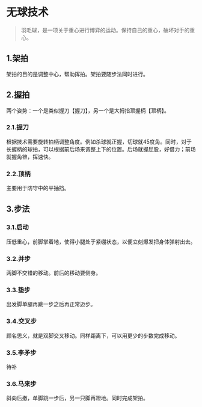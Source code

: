 # 无球技术

> 羽毛球，是一项关于重心进行博弈的运动。保持自己的重心，破坏对手的重心。

## 1.架拍
架拍的目的是调整中心，帮助挥拍。架拍要随步法同时进行。

## 2.握拍
两个姿势：一个是类似握刀【握刀】，另一个是大拇指顶握柄【顶柄】。

### 2.1.握刀
根据技术需要旋转拍柄调整角度。例如杀球就正握，切球就45度角。同时，对于长握柄的球拍，可以根据前后场来调整上下的位置。后场就握屁股，好借力；前场就握角锥，挥速快。

### 2.2.顶柄
主要用于防守中的平抽挡。

## 3.步法
### 3.1.启动
压低重心，前脚掌着地，使得小腿处于紧绷状态，以便立刻爆发把身体弹射出去。

### 3.2.并步
两脚不交错的移动。前后的移动要侧身。

### 3.3.垫步
出发脚单腿再跳一步之后再正常迈步。

### 3.4.交叉步
顾名思义，就是双脚交叉移动。同样距离下，可以用更少的步数完成移动。

### 3.5.李矛步
待补

### 3.6.马来步
斜向后撤，单脚跳一步后，另一只脚再蹬地。同时完成架拍。
